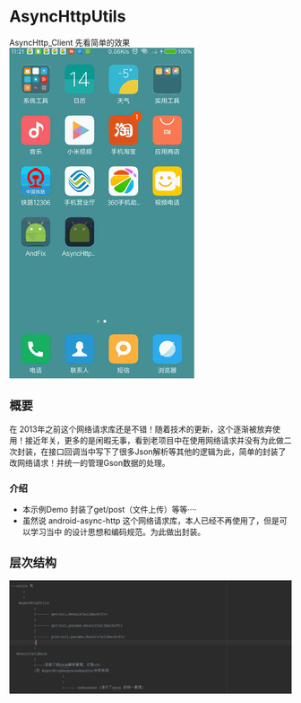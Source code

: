 # AsyncHttpUtils
AsyncHttp_Client
先看简单的效果
![](https://github.com/wanglyGithub/AsyncHttpUtils/blob/master/app/src/main/res/preview/test.gif)

## 概要 ##

在 2013年之前这个网络请求库还是不错！随着技术的更新，这个逐渐被放弃使用！接近年关，更多的是闲暇无事，看到老项目中在使用网络请求并没有为此做二次封装，在接口回调当中写下了很多Json解析等其他的逻辑为此，简单的封装了改网络请求！并统一的管理Gson数据的处理。

### 介绍 ###
- 本示例Demo 封装了get/post（文件上传）等等····
- 虽然说 android-async-http 这个网络请求库，本人已经不再使用了，但是可以学习当中
的设计思想和编码规范。为此做出封装。

## 层次结构 ##

  ![](https://github.com/wanglyGithub/AsyncHttpUtils/blob/master/app/src/main/res/preview/cengci.png)